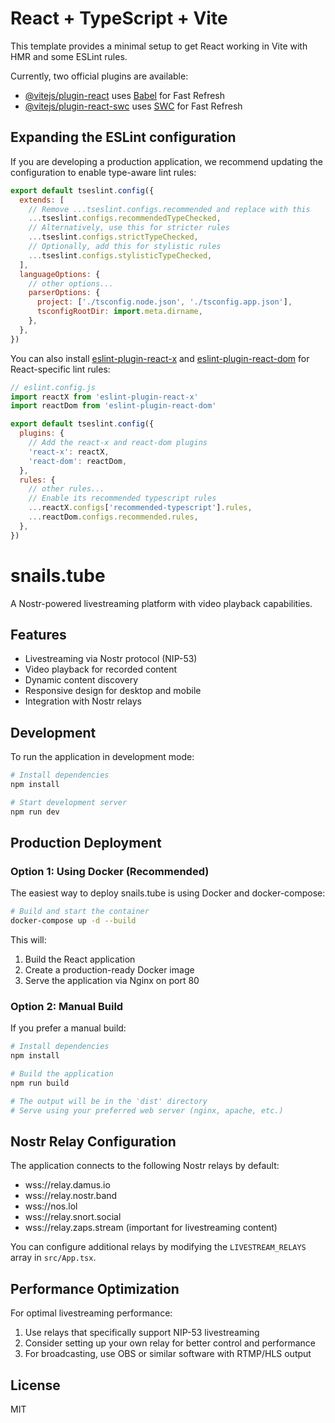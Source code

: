 # React + TypeScript + Vite

This template provides a minimal setup to get React working in Vite with HMR and some ESLint rules.

Currently, two official plugins are available:

- [@vitejs/plugin-react](https://github.com/vitejs/vite-plugin-react/blob/main/packages/plugin-react) uses [Babel](https://babeljs.io/) for Fast Refresh
- [@vitejs/plugin-react-swc](https://github.com/vitejs/vite-plugin-react/blob/main/packages/plugin-react-swc) uses [SWC](https://swc.rs/) for Fast Refresh

## Expanding the ESLint configuration

If you are developing a production application, we recommend updating the configuration to enable type-aware lint rules:

```js
export default tseslint.config({
  extends: [
    // Remove ...tseslint.configs.recommended and replace with this
    ...tseslint.configs.recommendedTypeChecked,
    // Alternatively, use this for stricter rules
    ...tseslint.configs.strictTypeChecked,
    // Optionally, add this for stylistic rules
    ...tseslint.configs.stylisticTypeChecked,
  ],
  languageOptions: {
    // other options...
    parserOptions: {
      project: ['./tsconfig.node.json', './tsconfig.app.json'],
      tsconfigRootDir: import.meta.dirname,
    },
  },
})
```

You can also install [eslint-plugin-react-x](https://github.com/Rel1cx/eslint-react/tree/main/packages/plugins/eslint-plugin-react-x) and [eslint-plugin-react-dom](https://github.com/Rel1cx/eslint-react/tree/main/packages/plugins/eslint-plugin-react-dom) for React-specific lint rules:

```js
// eslint.config.js
import reactX from 'eslint-plugin-react-x'
import reactDom from 'eslint-plugin-react-dom'

export default tseslint.config({
  plugins: {
    // Add the react-x and react-dom plugins
    'react-x': reactX,
    'react-dom': reactDom,
  },
  rules: {
    // other rules...
    // Enable its recommended typescript rules
    ...reactX.configs['recommended-typescript'].rules,
    ...reactDom.configs.recommended.rules,
  },
})
```

# snails.tube

A Nostr-powered livestreaming platform with video playback capabilities.

## Features

- Livestreaming via Nostr protocol (NIP-53)
- Video playback for recorded content
- Dynamic content discovery
- Responsive design for desktop and mobile
- Integration with Nostr relays

## Development

To run the application in development mode:

```bash
# Install dependencies
npm install

# Start development server
npm run dev
```

## Production Deployment

### Option 1: Using Docker (Recommended)

The easiest way to deploy snails.tube is using Docker and docker-compose:

```bash
# Build and start the container
docker-compose up -d --build
```

This will:
1. Build the React application
2. Create a production-ready Docker image
3. Serve the application via Nginx on port 80

### Option 2: Manual Build

If you prefer a manual build:

```bash
# Install dependencies
npm install

# Build the application
npm run build

# The output will be in the 'dist' directory
# Serve using your preferred web server (nginx, apache, etc.)
```

## Nostr Relay Configuration

The application connects to the following Nostr relays by default:
- wss://relay.damus.io
- wss://relay.nostr.band
- wss://nos.lol
- wss://relay.snort.social
- wss://relay.zaps.stream (important for livestreaming content)

You can configure additional relays by modifying the `LIVESTREAM_RELAYS` array in `src/App.tsx`.

## Performance Optimization

For optimal livestreaming performance:
1. Use relays that specifically support NIP-53 livestreaming
2. Consider setting up your own relay for better control and performance
3. For broadcasting, use OBS or similar software with RTMP/HLS output

## License

MIT

